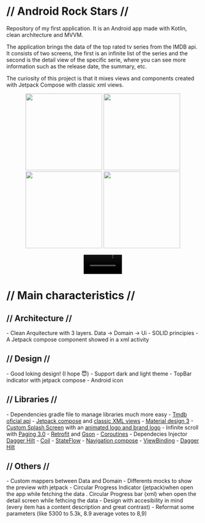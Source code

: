 <h1> // Android Rock Stars // </h1>

Repository of my first application. It is an Android app made with Kotlin, clean architecture and MVVM.

The application brings the data of the top rated tv series from the IMDB api. It consists of two screens, the first is an infinite list of the series and the second is the detail view of the specific serie, where you can see more information such as the release date, the summary, etc.

The curiosity of this project is that it mixes views and components created with Jetpack Compose with classic xml views.

<p align="center">
<img width="200" src="https://user-images.githubusercontent.com/108676373/225890538-d40a1aab-508a-410a-9ded-760854dc6a6f.png"> <img width="200" src="https://user-images.githubusercontent.com/108676373/225890508-7ca544dd-f1f6-42ed-90c9-ca293c42fd0e.png"> <img width="200" src="https://user-images.githubusercontent.com/108676373/225890542-68a15b73-b650-4133-83ed-e2b87231dd0c.png"> <img width="200" src="https://user-images.githubusercontent.com/108676373/225890529-a752e88d-8030-4070-9d51-86d8312289d4.png">
</p>

<div align="center">
<video width="100" src="https://user-images.githubusercontent.com/108676373/225919734-c3037c9a-3016-4403-9e64-550a5daf412a.mp4">
</div>
  
<h1> // Main characteristics // </h1>

<h2> // Architecture // </h2>
- Clean Arquitecture with 3 layers. Data -> Domain  -> Ui
- SOLID principies
- A Jetpack compose component showed in a xml activity

<h2> // Design // </h2>
- Good loking design! (I hope 😇)
- Support dark and light theme
- TopBar indicator with jetpack compose
- Android icon

<h2> // Libraries // </h2>
- Dependencies gradle file to manage libraries much more easy 
- <a href="https://developers.themoviedb.org/3/tv/get-top-rated-tv">Tmdb oficial api</a>
- <a href="https://developer.android.com/jetpack?hl=es-419">Jetpack compose</a> and <a href="https://developer.android.com/develop/ui/views/layout/declaring-layout">classic XML views</a>
- <a href="https://m3.material.io/">Material design 3</a>
- <a href="https://developer.android.com/develop/ui/views/launch/splash-screen">Custom Splash Screen</a> with an <a href="  https://lottiefiles.com/37355-popcorn">animated logo and brand logo</a>
- Infinite scroll with <a href="https://developer.android.com/topic/libraries/architecture/paging/v3-overview?hl=es-419">Paging 3.0</a>
- <a href="https://square.github.io/retrofit/">Retrofit</a> and <a href="https://github.com/google/gson">Gson</a>
- <a href="https://developer.android.com/kotlin/coroutines?hl=es-419">Coroutines</a>
- Dependecies Injector <a href="https://developer.android.com/training/dependency-injection/hilt-android?hl=es-419">Dagger Hilt</a>
- <a href="https://coil-kt.github.io/coil/">Coil</a>
- <a href="https://developer.android.com/kotlin/flow/stateflow-and-sharedflow?hl=es-419">StateFlow</a>
- <a href="https://developer.android.com/jetpack/compose/navigation?hl=es-419">Navigation compose</a>
- <a href="https://developer.android.com/topic/libraries/view-binding?hl=es-419">ViewBinding</a>
- <a href="https://developer.android.com/training/dependency-injection/hilt-android?hl=es-419">Dagger Hilt</a>

<h2> // Others // </h2>
- Custom mappers between Data and Domain
- Differents mocks to show the preview with jetpack
- Circular Progress Indicator (jetpack)when open the app while fetching the data
. Circular Progress bar (xml) when open the detail screen while fethcing the data
- Design with accesibility in mind (every item has a content description and great contrast)
- Reformat some parameters (like 5300 to 5.3k, 8.9 average votes to 8,9)
 
